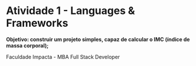 # Atividade 1 - Languages & Frameworks
**Objetivo: construir um projeto simples, capaz de calcular o IMC (índice de massa corporal);**

Faculdade Impacta - MBA Full Stack Developer
